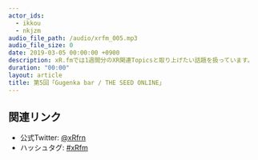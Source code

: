 ```yaml
---
actor_ids:
  - ikkou
  - nkjzm
audio_file_path: /audio/xrfm_005.mp3
audio_file_size: 0
date: 2019-03-05 00:00:00 +0900
description: xR.fmでは1週間分のXR関連Topicsと取り上げたい話題を扱っています。
duration: "00:00"
layout: article
title: 第5回「Gugenka bar / THE SEED ONLINE」
---
```


## 関連リンク

- 公式Twitter: [@xRfrn](https://twitter.com/xrfrn)
- ハッシュタグ: [#xRfm](https://twitter.com/hashtag/xRfm?src=hash)
